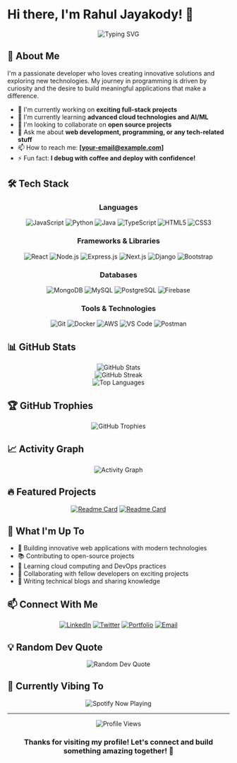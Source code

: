 # Hi there, I'm Rahul Jayakody! 👋

<div align="center">
  <img src="https://readme-typing-svg.herokuapp.com?font=Fira+Code&pause=1000&color=2196F3&center=true&vCenter=true&width=435&lines=Full+Stack+Developer;Problem+Solver;Tech+Enthusiast;Always+Learning+New+Things" alt="Typing SVG" />
</div>

## 🚀 About Me

I'm a passionate developer who loves creating innovative solutions and exploring new technologies. My journey in programming is driven by curiosity and the desire to build meaningful applications that make a difference.

- 🔭 I'm currently working on **exciting full-stack projects**
- 🌱 I'm currently learning **advanced cloud technologies and AI/ML**
- 👯 I'm looking to collaborate on **open source projects**
- 💬 Ask me about **web development, programming, or any tech-related stuff**
- 📫 How to reach me: **[your-email@example.com]**
- ⚡ Fun fact: **I debug with coffee and deploy with confidence!**

## 🛠️ Tech Stack

<div align="center">

### Languages
![JavaScript](https://img.shields.io/badge/JavaScript-F7DF1E?style=for-the-badge&logo=javascript&logoColor=black)
![Python](https://img.shields.io/badge/Python-3776AB?style=for-the-badge&logo=python&logoColor=white)
![Java](https://img.shields.io/badge/Java-ED8B00?style=for-the-badge&logo=java&logoColor=white)
![TypeScript](https://img.shields.io/badge/TypeScript-007ACC?style=for-the-badge&logo=typescript&logoColor=white)
![HTML5](https://img.shields.io/badge/HTML5-E34F26?style=for-the-badge&logo=html5&logoColor=white)
![CSS3](https://img.shields.io/badge/CSS3-1572B6?style=for-the-badge&logo=css3&logoColor=white)

### Frameworks & Libraries
![React](https://img.shields.io/badge/React-20232A?style=for-the-badge&logo=react&logoColor=61DAFB)
![Node.js](https://img.shields.io/badge/Node.js-43853D?style=for-the-badge&logo=node.js&logoColor=white)
![Express.js](https://img.shields.io/badge/Express.js-404D59?style=for-the-badge)
![Next.js](https://img.shields.io/badge/Next.js-000000?style=for-the-badge&logo=nextdotjs&logoColor=white)
![Django](https://img.shields.io/badge/Django-092E20?style=for-the-badge&logo=django&logoColor=white)
![Bootstrap](https://img.shields.io/badge/Bootstrap-563D7C?style=for-the-badge&logo=bootstrap&logoColor=white)

### Databases
![MongoDB](https://img.shields.io/badge/MongoDB-4EA94B?style=for-the-badge&logo=mongodb&logoColor=white)
![MySQL](https://img.shields.io/badge/MySQL-00000F?style=for-the-badge&logo=mysql&logoColor=white)
![PostgreSQL](https://img.shields.io/badge/PostgreSQL-316192?style=for-the-badge&logo=postgresql&logoColor=white)
![Firebase](https://img.shields.io/badge/Firebase-039BE5?style=for-the-badge&logo=Firebase&logoColor=white)

### Tools & Technologies
![Git](https://img.shields.io/badge/Git-F05032?style=for-the-badge&logo=git&logoColor=white)
![Docker](https://img.shields.io/badge/Docker-2496ED?style=for-the-badge&logo=docker&logoColor=white)
![AWS](https://img.shields.io/badge/AWS-232F3E?style=for-the-badge&logo=amazon-aws&logoColor=white)
![VS Code](https://img.shields.io/badge/VS_Code-0078D4?style=for-the-badge&logo=visual%20studio%20code&logoColor=white)
![Postman](https://img.shields.io/badge/Postman-FF6C37?style=for-the-badge&logo=postman&logoColor=white)

</div>

## 📊 GitHub Stats

<div align="center">
  <img src="https://github-readme-stats.vercel.app/api?username=RahulJayakody02&show_icons=true&theme=tokyonight&hide_border=true&count_private=true" alt="GitHub Stats" />
</div>

<div align="center">
  <img src="https://github-readme-streak-stats.herokuapp.com/?user=RahulJayakody02&theme=tokyonight&hide_border=true" alt="GitHub Streak" />
</div>

<div align="center">
  <img src="https://github-readme-stats.vercel.app/api/top-langs/?username=RahulJayakody02&layout=compact&theme=tokyonight&hide_border=true" alt="Top Languages" />
</div>

## 🏆 GitHub Trophies
<div align="center">
  <img src="https://github-profile-trophy.vercel.app/?username=RahulJayakody02&theme=tokyonight&no-frame=true&row=1&column=7" alt="GitHub Trophies" />
</div>

## 📈 Activity Graph
<div align="center">
  <img src="https://github-readme-activity-graph.vercel.app/graph?username=RahulJayakody02&bg_color=1a1b27&color=38bdae&line=70a5fd&point=bf91f3&area=true&hide_border=true" alt="Activity Graph" />
</div>

## 🔥 Featured Projects

<div align="center">

[![Readme Card](https://github-readme-stats.vercel.app/api/pin/?username=RahulJayakody02&repo=your-awesome-project&theme=tokyonight&hide_border=true)](https://github.com/RahulJayakody02/CLOZ)
[![Readme Card](https://github-readme-stats.vercel.app/api/pin/?username=RahulJayakody02&repo=another-cool-project&theme=tokyonight&hide_border=true)](https://github.com/RahulJayakody02/another-cool-project)

</div>

## 🌟 What I'm Up To

- 🔨 Building innovative web applications with modern technologies
- 📚 Contributing to open-source projects
- 🎯 Learning cloud computing and DevOps practices
- 🤝 Collaborating with fellow developers on exciting projects
- 📝 Writing technical blogs and sharing knowledge

## 📫 Connect With Me

<div align="center">

[![LinkedIn](https://img.shields.io/badge/LinkedIn-0077B5?style=for-the-badge&logo=linkedin&logoColor=white)](https://linkedin.com/in/your-linkedin)
[![Twitter](https://img.shields.io/badge/Twitter-1DA1F2?style=for-the-badge&logo=twitter&logoColor=white)](https://twitter.com/your-twitter)
[![Portfolio](https://img.shields.io/badge/Portfolio-FF5722?style=for-the-badge&logo=todoist&logoColor=white)](https://your-portfolio.com)
[![Email](https://img.shields.io/badge/Email-D14836?style=for-the-badge&logo=gmail&logoColor=white)](mailto:your-email@example.com)

</div>

## 💡 Random Dev Quote
<div align="center">
  <img src="https://quotes-github-readme.vercel.app/api?type=horizontal&theme=tokyonight" alt="Random Dev Quote" />
</div>

## 🎵 Currently Vibing To
<div align="center">
  <img src="https://spotify-github-profile.vercel.app/api/spotify?background_color=1a1b27&border_color=ffffff00" alt="Spotify Now Playing" />
</div>

---

<div align="center">
  <img src="https://komarev.com/ghpvc/?username=RahulJayakody02&style=for-the-badge&color=brightgreen" alt="Profile Views" />
</div>

<div align="center">
  
### Thanks for visiting my profile! Let's connect and build something amazing together! 🚀

</div>
